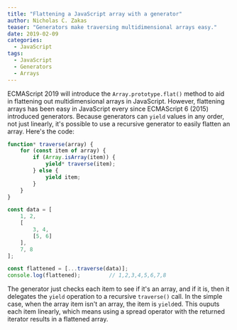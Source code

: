 ```yaml
---
title: "Flattening a JavaScript array with a generator"
author: Nicholas C. Zakas
teaser: "Generators make traversing multidimensional arrays easy."
date: 2019-02-09
categories:
  - JavaScript
tags:
  - JavaScript
  - Generators
  - Arrays
---
```


ECMAScript 2019 will introduce the `Array.prototype.flat()` method to aid in flattening out multidimensional arrays in JavaScript. However, flattening arrays has been easy in JavaScript every since ECMAScript 6 (2015) introduced generators. Because generators can `yield` values in any order, not just linearly, it's possible to use a recursive generator to easily flatten an array. Here's the code:

```js
function* traverse(array) {
    for (const item of array) {
        if (Array.isArray(item)) {
            yield* traverse(item);
        } else {
            yield item;
        }
    }
}

const data = [
    1, 2,
    [
        3, 4,
        [5, 6]    
    ],
    7, 8
];

const flattened = [...traverse(data)];
console.log(flattened);         // 1,2,3,4,5,6,7,8
```

The generator just checks each item to see if it's an array, and if it is, then it delegates the `yield` operation to a recursive `traverse()` call. In the simple case, when the array item isn't an array, the item is `yield`ed. This ouputs each item linearly, which means using a spread operator with the returned iterator results in a flattened array.
